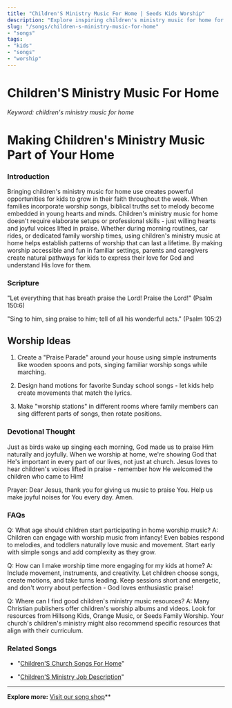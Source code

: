 ```yaml
---
title: "Children'S Ministry Music For Home | Seeds Kids Worship"
description: "Explore inspiring children's ministry music for home for children's worship and faith development. Biblical music resources for families and ministry."
slug: "/songs/children-s-ministry-music-for-home"
- "songs"
tags:
- "kids"
- "songs"
- "worship"
---
```


# Children'S Ministry Music For Home

_Keyword: children's ministry music for home_

# Making Children's Ministry Music Part of Your Home

### Introduction
Bringing children's ministry music for home use creates powerful opportunities for kids to grow in their faith throughout the week. When families incorporate worship songs, biblical truths set to melody become embedded in young hearts and minds. Children's ministry music for home doesn't require elaborate setups or professional skills - just willing hearts and joyful voices lifted in praise. Whether during morning routines, car rides, or dedicated family worship times, using children's ministry music at home helps establish patterns of worship that can last a lifetime. By making worship accessible and fun in familiar settings, parents and caregivers create natural pathways for kids to express their love for God and understand His love for them.

### Scripture
"Let everything that has breath praise the Lord! Praise the Lord!" (Psalm 150:6)

"Sing to him, sing praise to him; tell of all his wonderful acts." (Psalm 105:2)

## Worship Ideas
1. Create a "Praise Parade" around your house using simple instruments like wooden spoons and pots, singing familiar worship songs while marching.

2. Design hand motions for favorite Sunday school songs - let kids help create movements that match the lyrics.

3. Make "worship stations" in different rooms where family members can sing different parts of songs, then rotate positions.

### Devotional Thought
Just as birds wake up singing each morning, God made us to praise Him naturally and joyfully. When we worship at home, we're showing God that He's important in every part of our lives, not just at church. Jesus loves to hear children's voices lifted in praise - remember how He welcomed the children who came to Him!

Prayer: Dear Jesus, thank you for giving us music to praise You. Help us make joyful noises for You every day. Amen.

### FAQs

Q: What age should children start participating in home worship music?
A: Children can engage with worship music from infancy! Even babies respond to melodies, and toddlers naturally love music and movement. Start early with simple songs and add complexity as they grow.

Q: How can I make worship time more engaging for my kids at home?
A: Include movement, instruments, and creativity. Let children choose songs, create motions, and take turns leading. Keep sessions short and energetic, and don't worry about perfection - God loves enthusiastic praise!

Q: Where can I find good children's ministry music resources?
A: Many Christian publishers offer children's worship albums and videos. Look for resources from Hillsong Kids, Orange Music, or Seeds Family Worship. Your church's children's ministry might also recommend specific resources that align with their curriculum.

### Related Songs

- "[Children'S Church Songs For Home](/songs/children-s-church-songs-for-home/)"

- "[Children'S Ministry Job Description](/songs/children-s-ministry-job-description/)"

---

**Explore more:** [Visit our song shop](https://seedskidsworship.com/shop)**

<!-- Schema Markup -->
<script type="application/ld+json">
{
  "@context": "https://schema.org",
  "@type": "MusicRecording",
  "name": "Children'S Ministry Music For Home",
  "byArtist": {
    "@type": "MusicGroup",
    "name": "Seeds Kids Worship"
  },
  "isFamilyFriendly": true,
  "url": "https://seedskidsworship.com/songs/children-s-ministry-music-for-home/"
}
</script>
